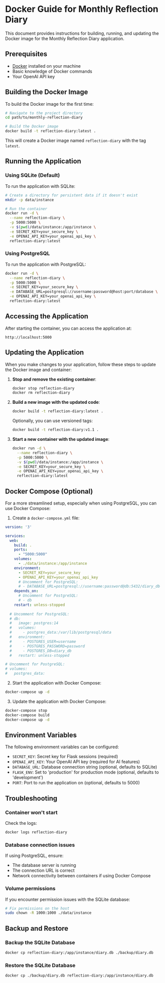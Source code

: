 # Docker Guide for Monthly Reflection Diary

This document provides instructions for building, running, and updating the Docker image for the Monthly Reflection Diary application.

## Prerequisites

- [Docker](https://www.docker.com/) installed on your machine
- Basic knowledge of Docker commands
- Your OpenAI API key

## Building the Docker Image

To build the Docker image for the first time:

```bash
# Navigate to the project directory
cd path/to/monthly-reflection-diary

# Build the Docker image
docker build -t reflection-diary:latest .
```

This will create a Docker image named `reflection-diary` with the tag `latest`.

## Running the Application

### Using SQLite (Default)

To run the application with SQLite:

```bash
# Create a directory for persistent data if it doesn't exist
mkdir -p data/instance

# Run the container
docker run -d \
  --name reflection-diary \
  -p 5000:5000 \
  -v $(pwd)/data/instance:/app/instance \
  -e SECRET_KEY=your_secure_key \
  -e OPENAI_API_KEY=your_openai_api_key \
  reflection-diary:latest
```

### Using PostgreSQL

To run the application with PostgreSQL:

```bash
docker run -d \
  --name reflection-diary \
  -p 5000:5000 \
  -e SECRET_KEY=your_secure_key \
  -e DATABASE_URL=postgresql://username:password@host:port/database \
  -e OPENAI_API_KEY=your_openai_api_key \
  reflection-diary:latest
```

## Accessing the Application

After starting the container, you can access the application at:

```
http://localhost:5000
```

## Updating the Application

When you make changes to your application, follow these steps to update the Docker image and container:

1. **Stop and remove the existing container**:

   ```bash
   docker stop reflection-diary
   docker rm reflection-diary
   ```

2. **Build a new image with the updated code**:

   ```bash
   docker build -t reflection-diary:latest .
   ```

   Optionally, you can use versioned tags:

   ```bash
   docker build -t reflection-diary:v1.1 .
   ```

3. **Start a new container with the updated image**:

   ```bash
   docker run -d \
     --name reflection-diary \
     -p 5000:5000 \
     -v $(pwd)/data/instance:/app/instance \
     -e SECRET_KEY=your_secure_key \
     -e OPENAI_API_KEY=your_openai_api_key \
     reflection-diary:latest
   ```

## Docker Compose (Optional)

For a more streamlined setup, especially when using PostgreSQL, you can use Docker Compose:

1. Create a `docker-compose.yml` file:

```yaml
version: '3'

services:
  web:
    build: .
    ports:
      - "5000:5000"
    volumes:
      - ./data/instance:/app/instance
    environment:
      - SECRET_KEY=your_secure_key
      - OPENAI_API_KEY=your_openai_api_key
      # Uncomment for PostgreSQL:
      # - DATABASE_URL=postgresql://username:password@db:5432/diary_db
    depends_on:
      # Uncomment for PostgreSQL:
      # - db
    restart: unless-stopped
  
  # Uncomment for PostgreSQL:
  # db:
  #   image: postgres:14
  #   volumes:
  #     - postgres_data:/var/lib/postgresql/data
  #   environment:
  #     - POSTGRES_USER=username
  #     - POSTGRES_PASSWORD=password
  #     - POSTGRES_DB=diary_db
  #   restart: unless-stopped

# Uncomment for PostgreSQL:
# volumes:
#   postgres_data:
```

2. Start the application with Docker Compose:

```bash
docker-compose up -d
```

3. Update the application with Docker Compose:

```bash
docker-compose stop
docker-compose build
docker-compose up -d
```

## Environment Variables

The following environment variables can be configured:

- `SECRET_KEY`: Secret key for Flask sessions (required)
- `OPENAI_API_KEY`: Your OpenAI API key (required for AI features)
- `DATABASE_URL`: Database connection string (optional, defaults to SQLite)
- `FLASK_ENV`: Set to 'production' for production mode (optional, defaults to 'development')
- `PORT`: Port to run the application on (optional, defaults to 5000)

## Troubleshooting

### Container won't start

Check the logs:

```bash
docker logs reflection-diary
```

### Database connection issues

If using PostgreSQL, ensure:
- The database server is running
- The connection URL is correct
- Network connectivity between containers if using Docker Compose

### Volume permissions

If you encounter permission issues with the SQLite database:

```bash
# Fix permissions on the host
sudo chown -R 1000:1000 ./data/instance
```

## Backup and Restore

### Backup the SQLite Database

```bash
docker cp reflection-diary:/app/instance/diary.db ./backup/diary.db
```

### Restore the SQLite Database

```bash
docker cp ./backup/diary.db reflection-diary:/app/instance/diary.db
```